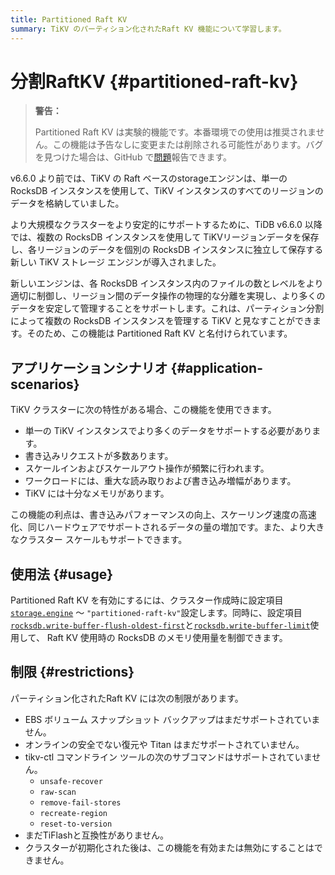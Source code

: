 ```yaml
---
title: Partitioned Raft KV
summary: TiKV のパーティション化されたRaft KV 機能について学習します。
---
```


# 分割RaftKV {#partitioned-raft-kv}

> **警告：**
>
> Partitioned Raft KV は実験的機能です。本番環境での使用は推奨されません。この機能は予告なしに変更または削除される可能性があります。バグを見つけた場合は、GitHub で[問題](https://github.com/pingcap/tidb/issues)報告できます。

v6.6.0 より前では、TiKV の Raft ベースのstorageエンジンは、単一の RocksDB インスタンスを使用して、TiKV インスタンスのすべてのリージョンのデータを格納していました。

より大規模なクラスターをより安定的にサポートするために、TiDB v6.6.0 以降では、複数の RocksDB インスタンスを使用して TiKVリージョンデータを保存し、各リージョンのデータを個別の RocksDB インスタンスに独立して保存する新しい TiKV ストレージ エンジンが導入されました。

新しいエンジンは、各 RocksDB インスタンス内のファイルの数とレベルをより適切に制御し、リージョン間のデータ操作の物理的な分離を実現し、より多くのデータを安定して管理することをサポートします。これは、パーティション分割によって複数の RocksDB インスタンスを管理する TiKV と見なすことができます。そのため、この機能は Partitioned Raft KV と名付けられています。

## アプリケーションシナリオ {#application-scenarios}

TiKV クラスターに次の特性がある場合、この機能を使用できます。

-   単一の TiKV インスタンスでより多くのデータをサポートする必要があります。
-   書き込みリクエストが多数あります。
-   スケールインおよびスケールアウト操作が頻繁に行われます。
-   ワークロードには、重大な読み取りおよび書き込み増幅があります。
-   TiKV には十分なメモリがあります。

この機能の利点は、書き込みパフォーマンスの向上、スケーリング速度の高速化、同じハードウェアでサポートされるデータの量の増加です。また、より大きなクラスター スケールもサポートできます。

## 使用法 {#usage}

Partitioned Raft KV を有効にするには、クラスター作成時に設定項目[`storage.engine`](/tikv-configuration-file.md#engine-new-in-v660) ～ `"partitioned-raft-kv"`設定します。同時に、設定項目[`rocksdb.write-buffer-flush-oldest-first`](/tikv-configuration-file.md#write-buffer-flush-oldest-first-new-in-v660)と[`rocksdb.write-buffer-limit`](/tikv-configuration-file.md#write-buffer-limit-new-in-v660)使用して、 Raft KV 使用時の RocksDB のメモリ使用量を制御できます。

## 制限 {#restrictions}

パーティション化されたRaft KV には次の制限があります。

-   EBS ボリューム スナップショット バックアップはまだサポートされていません。
-   オンラインの安全でない復元や Titan はまだサポートされていません。
-   tikv-ctl コマンドライン ツールの次のサブコマンドはサポートされていません。
    -   `unsafe-recover`
    -   `raw-scan`
    -   `remove-fail-stores`
    -   `recreate-region`
    -   `reset-to-version`
-   まだTiFlashと互換性がありません。
-   クラスターが初期化された後は、この機能を有効または無効にすることはできません。
